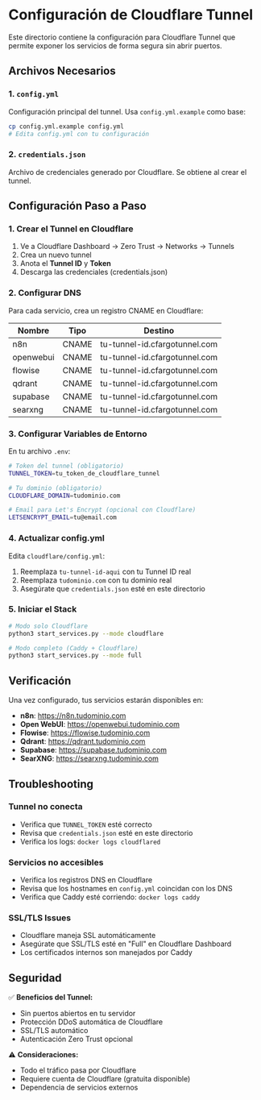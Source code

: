 # Configuración de Cloudflare Tunnel

Este directorio contiene la configuración para Cloudflare Tunnel que permite exponer los servicios de forma segura sin abrir puertos.

## Archivos Necesarios

### 1. `config.yml`
Configuración principal del tunnel. Usa `config.yml.example` como base:

```bash
cp config.yml.example config.yml
# Edita config.yml con tu configuración
```

### 2. `credentials.json`
Archivo de credenciales generado por Cloudflare. Se obtiene al crear el tunnel.

## Configuración Paso a Paso

### 1. Crear el Tunnel en Cloudflare

1. Ve a Cloudflare Dashboard → Zero Trust → Networks → Tunnels
2. Crea un nuevo tunnel
3. Anota el **Tunnel ID** y **Token**
4. Descarga las credenciales (credentials.json)

### 2. Configurar DNS

Para cada servicio, crea un registro CNAME en Cloudflare:

| Nombre | Tipo | Destino |
|--------|------|---------|
| n8n | CNAME | tu-tunnel-id.cfargotunnel.com |
| openwebui | CNAME | tu-tunnel-id.cfargotunnel.com |
| flowise | CNAME | tu-tunnel-id.cfargotunnel.com |
| qdrant | CNAME | tu-tunnel-id.cfargotunnel.com |
| supabase | CNAME | tu-tunnel-id.cfargotunnel.com |
| searxng | CNAME | tu-tunnel-id.cfargotunnel.com |

### 3. Configurar Variables de Entorno

En tu archivo `.env`:

```bash
# Token del tunnel (obligatorio)
TUNNEL_TOKEN=tu_token_de_cloudflare_tunnel

# Tu dominio (obligatorio)
CLOUDFLARE_DOMAIN=tudominio.com

# Email para Let's Encrypt (opcional con Cloudflare)
LETSENCRYPT_EMAIL=tu@email.com
```

### 4. Actualizar config.yml

Edita `cloudflare/config.yml`:

1. Reemplaza `tu-tunnel-id-aqui` con tu Tunnel ID real
2. Reemplaza `tudominio.com` con tu dominio real
3. Asegúrate que `credentials.json` esté en este directorio

### 5. Iniciar el Stack

```bash
# Modo solo Cloudflare
python3 start_services.py --mode cloudflare

# Modo completo (Caddy + Cloudflare)
python3 start_services.py --mode full
```

## Verificación

Una vez configurado, tus servicios estarán disponibles en:

- **n8n**: https://n8n.tudominio.com
- **Open WebUI**: https://openwebui.tudominio.com
- **Flowise**: https://flowise.tudominio.com
- **Qdrant**: https://qdrant.tudominio.com
- **Supabase**: https://supabase.tudominio.com
- **SearXNG**: https://searxng.tudominio.com

## Troubleshooting

### Tunnel no conecta
- Verifica que `TUNNEL_TOKEN` esté correcto
- Revisa que `credentials.json` esté en este directorio
- Verifica los logs: `docker logs cloudflared`

### Servicios no accesibles
- Verifica los registros DNS en Cloudflare
- Revisa que los hostnames en `config.yml` coincidan con los DNS
- Verifica que Caddy esté corriendo: `docker logs caddy`

### SSL/TLS Issues
- Cloudflare maneja SSL automáticamente
- Asegúrate que SSL/TLS esté en "Full" en Cloudflare Dashboard
- Los certificados internos son manejados por Caddy

## Seguridad

✅ **Beneficios del Tunnel:**
- Sin puertos abiertos en tu servidor
- Protección DDoS automática de Cloudflare
- SSL/TLS automático
- Autenticación Zero Trust opcional

⚠️ **Consideraciones:**
- Todo el tráfico pasa por Cloudflare
- Requiere cuenta de Cloudflare (gratuita disponible)
- Dependencia de servicios externos